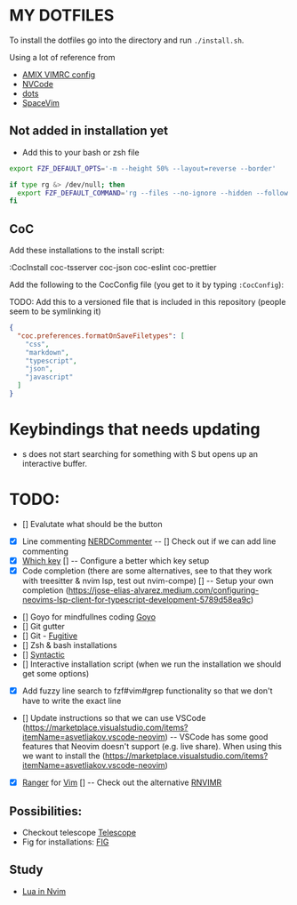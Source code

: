 # MY DOTFILES

To install the dotfiles go into the directory and run `./install.sh`.

Using a lot of reference from

- [AMIX VIMRC config](https://github.com/amix/vimrc/)
- [NVCode](https://github.com/ChristianChiarulli/nvcode)
- [dots](https://github.com/drn/dots)
- [SpaceVim](https://spacevim.org/)

## Not added in installation yet

- Add this to your bash or zsh file

```bash
export FZF_DEFAULT_OPTS='-m --height 50% --layout=reverse --border'

if type rg &> /dev/null; then
  export FZF_DEFAULT_COMMAND='rg --files --no-ignore --hidden --follow --glob "!.git/*"'
fi
```

## CoC

Add these installations to the install script:

:CocInstall coc-tsserver coc-json coc-eslint coc-prettier

Add the following to the CocConfig file (you get to it by typing `:CocConfig`):

TODO: Add this to a versioned file that is included in this repository (people seem to be symlinking it)

```json
{
  "coc.preferences.formatOnSaveFiletypes": [
    "css",
    "markdown",
    "typescript",
    "json",
    "javascript"
  ]
}
```

# Keybindings that needs updating

- <Space>s does not start searching for something with S but opens up an interactive buffer.

# TODO:

- [] Evalutate what should be the <leader> button
- [x] Line commenting [NERDCommenter](https://vimawesome.com/plugin/the-nerd-commenter)
      -- [] Check out if we can add line commenting
- [x] [Which key](https://github.com/liuchengxu/vim-which-key)
      [] -- Configure a better which key setup
- [x] Code completion (there are some alternatives, see to that they work with treesitter & nvim lsp, test out nvim-compe)
      [] -- Setup your own completion (https://jose-elias-alvarez.medium.com/configuring-neovims-lsp-client-for-typescript-development-5789d58ea9c)
- [] Goyo for mindfullnes coding [Goyo](https://github.com/junegunn/goyo.vim)
- [] Git gutter
- [] Git - [Fugitive](https://vimawesome.com/plugin/fugitive-vim)
- [] Zsh & bash installations
- [] [Syntactic](https://vimawesome.com/plugin/syntastic)
- [] Interactive installation script (when we run the installation we should get some options)
- [x] Add fuzzy line search to fzf#vim#grep functionality so that we don't have to write the exact line
- [] Update instructions so that we can use VSCode (https://marketplace.visualstudio.com/items?itemName=asvetliakov.vscode-neovim)
  -- VSCode has some good features that Neovim doesn't support (e.g. live share). When using this we want to install the (https://marketplace.visualstudio.com/items?itemName=asvetliakov.vscode-neovim)
- [x] [Ranger](https://ranger.github.io/) for [Vim](https://github.com/francoiscabrol/ranger.vim)
      [] -- Check out the alternative [RNVIMR](https://awesomeopensource.com/project/kevinhwang91/rnvimr)

## Possibilities:

- Checkout telescope [Telescope](https://github.com/nvim-telescope/telescope.nvim)
- Fig for installations: [FIG](https://github.com/wincent/wincent/tree/master/fig)

## Study

- [Lua in Nvim](https://github.com/nanotee/nvim-lua-guide)
